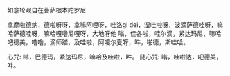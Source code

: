 如意轮观自在菩萨根本陀罗尼

拿摩啦德纳，德啦呀呀，拿嘛阿哩呀，哇洛gi dei，湿哇啦呀，波滴萨德哇呀，嘛哈萨德哇呀，嘛哈嘎噜尼嘎呀，大地呀他
嗡，佳各啦，哇尔滴，紧达玛尼，嘛哈吧德美，噜噜，滴师踏，及哇啦，阿嘎尔夏呀，吽，啪德，斯哇哈。

心咒: 嗡，巴德玛，紧达玛尼，嘛哈及哇啦，吽。
随心咒: 嗡，哇啦达，吧德美，吽。

